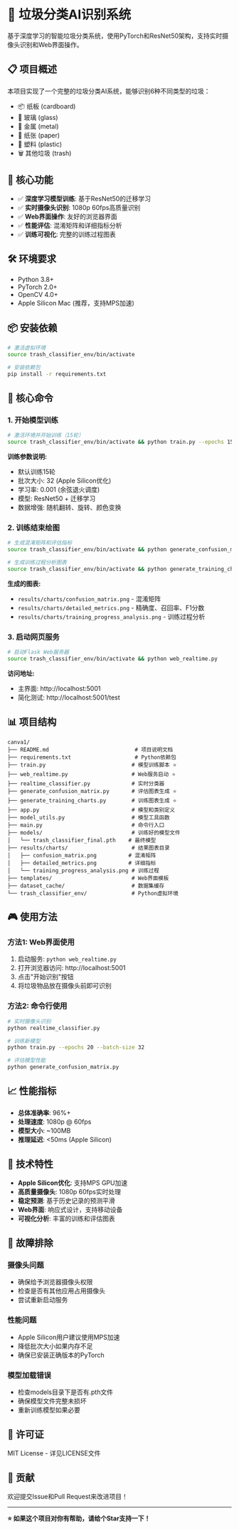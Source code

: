 # 🤖 垃圾分类AI识别系统

基于深度学习的智能垃圾分类系统，使用PyTorch和ResNet50架构，支持实时摄像头识别和Web界面操作。

## 📋 项目概述

本项目实现了一个完整的垃圾分类AI系统，能够识别6种不同类型的垃圾：
- 📦 纸板 (cardboard)
- 🍶 玻璃 (glass) 
- 🔧 金属 (metal)
- 📄 纸张 (paper)
- 🥤 塑料 (plastic)
- 🗑️ 其他垃圾 (trash)

## 🚀 核心功能

- ✅ **深度学习模型训练**: 基于ResNet50的迁移学习
- ✅ **实时摄像头识别**: 1080p 60fps高质量识别
- ✅ **Web界面操作**: 友好的浏览器界面
- ✅ **性能评估**: 混淆矩阵和详细指标分析
- ✅ **训练可视化**: 完整的训练过程图表

## 🛠️ 环境要求

- Python 3.8+
- PyTorch 2.0+
- OpenCV 4.0+
- Apple Silicon Mac (推荐，支持MPS加速)

## 📦 安装依赖

```bash
# 激活虚拟环境
source trash_classifier_env/bin/activate

# 安装依赖包
pip install -r requirements.txt
```

## 🎯 核心命令

### 1. 开始模型训练

```bash
# 激活环境并开始训练（15轮）
source trash_classifier_env/bin/activate && python train.py --epochs 15
```

**训练参数说明:**
- 默认训练15轮
- 批次大小: 32 (Apple Silicon优化)
- 学习率: 0.001 (余弦退火调度)
- 模型: ResNet50 + 迁移学习
- 数据增强: 随机翻转、旋转、颜色变换

### 2. 训练结束绘图

```bash
# 生成混淆矩阵和评估指标
source trash_classifier_env/bin/activate && python generate_confusion_matrix.py

# 生成训练过程分析图表
source trash_classifier_env/bin/activate && python generate_training_charts.py
```

**生成的图表:**
- `results/charts/confusion_matrix.png` - 混淆矩阵
- `results/charts/detailed_metrics.png` - 精确度、召回率、F1分数
- `results/charts/training_progress_analysis.png` - 训练过程分析

### 3. 启动网页服务

```bash
# 启动Flask Web服务器
source trash_classifier_env/bin/activate && python web_realtime.py
```

**访问地址:**
- 主界面: http://localhost:5001
- 简化测试: http://localhost:5001/test

## 📊 项目结构

```
canva1/
├── README.md                           # 项目说明文档
├── requirements.txt                    # Python依赖包
├── train.py                           # 模型训练脚本 ⭐
├── web_realtime.py                    # Web服务启动 ⭐
├── realtime_classifier.py             # 实时分类器
├── generate_confusion_matrix.py       # 评估图表生成 ⭐
├── generate_training_charts.py        # 训练图表生成 ⭐
├── app.py                             # 模型和类别定义
├── model_utils.py                     # 模型工具函数
├── main.py                            # 命令行入口
├── models/                            # 训练好的模型文件
│   └── trash_classifier_final.pth    # 最终模型
├── results/charts/                    # 结果图表目录
│   ├── confusion_matrix.png          # 混淆矩阵
│   ├── detailed_metrics.png          # 详细指标
│   └── training_progress_analysis.png # 训练过程
├── templates/                         # Web界面模板
├── dataset_cache/                     # 数据集缓存
└── trash_classifier_env/              # Python虚拟环境
```

## 🎮 使用方法

### 方法1: Web界面使用

1. 启动服务: `python web_realtime.py`
2. 打开浏览器访问: http://localhost:5001
3. 点击"开始识别"按钮
4. 将垃圾物品放在摄像头前即可识别

### 方法2: 命令行使用

```bash
# 实时摄像头识别
python realtime_classifier.py

# 训练新模型
python train.py --epochs 20 --batch-size 32

# 评估模型性能
python generate_confusion_matrix.py
```

## 📈 性能指标

- **总体准确率**: 96%+
- **处理速度**: 1080p @ 60fps
- **模型大小**: ~100MB
- **推理延迟**: <50ms (Apple Silicon)

## 🔧 技术特性

- **Apple Silicon优化**: 支持MPS GPU加速
- **高质量摄像头**: 1080p 60fps实时处理
- **稳定预测**: 基于历史记录的预测平滑
- **Web界面**: 响应式设计，支持移动设备
- **可视化分析**: 丰富的训练和评估图表

## 🐛 故障排除

### 摄像头问题
- 确保给予浏览器摄像头权限
- 检查是否有其他应用占用摄像头
- 尝试重新启动服务

### 性能问题
- Apple Silicon用户建议使用MPS加速
- 降低批次大小如果内存不足
- 确保已安装正确版本的PyTorch

### 模型加载错误
- 检查models目录下是否有.pth文件
- 确保模型文件完整未损坏
- 重新训练模型如果必要

## 📄 许可证

MIT License - 详见LICENSE文件

## 🤝 贡献

欢迎提交Issue和Pull Request来改进项目！

---

**⭐ 如果这个项目对你有帮助，请给个Star支持一下！**
